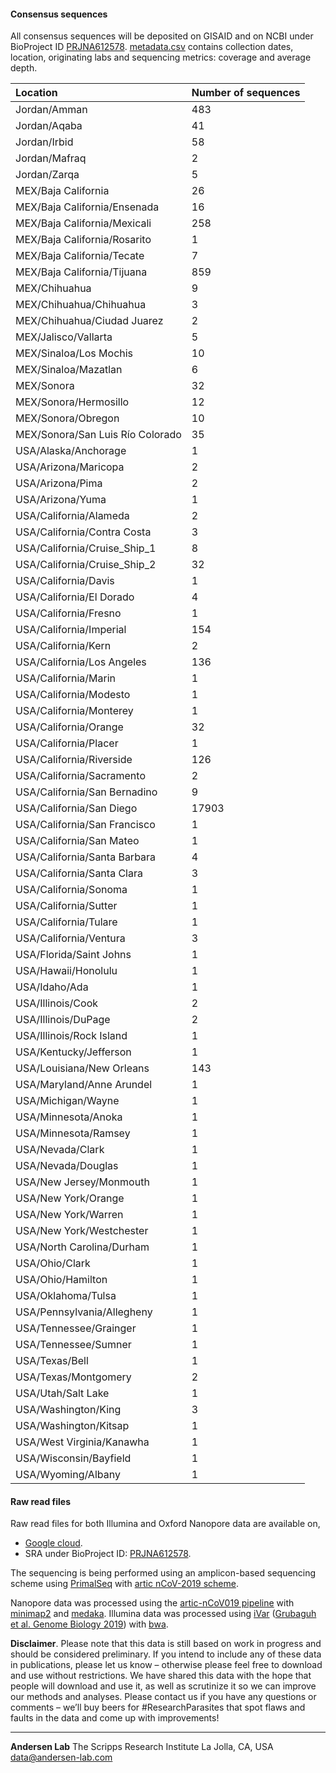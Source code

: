 #### Consensus sequences

All consensus sequences will be deposited on GISAID and on NCBI under BioProject ID [PRJNA612578](https://www.ncbi.nlm.nih.gov/bioproject/612578).
[metadata.csv](https://raw.githubusercontent.com/andersen-lab/HCoV-19-Genomics/master/metadata.csv) contains collection dates, location, originating labs and sequencing metrics: coverage and average depth.

| Location                         | Number of sequences |
|:---------------------------------|:--------------------|
| Jordan/Amman                     | 483                 |
| Jordan/Aqaba                     | 41                  |
| Jordan/Irbid                     | 58                  |
| Jordan/Mafraq                    | 2                   |
| Jordan/Zarqa                     | 5                   |
| MEX/Baja California		   | 26                  |
| MEX/Baja California/Ensenada     | 16                  |
| MEX/Baja California/Mexicali     | 258                 |
| MEX/Baja California/Rosarito     | 1                   |
| MEX/Baja California/Tecate       | 7			 |
| MEX/Baja California/Tijuana      | 859                 |
| MEX/Chihuahua                    | 9                   |
| MEX/Chihuahua/Chihuahua          | 3                   |
| MEX/Chihuahua/Ciudad Juarez      | 2                   |
| MEX/Jalisco/Vallarta		   | 5			 |
| MEX/Sinaloa/Los Mochis           | 10                  |
| MEX/Sinaloa/Mazatlan             | 6                   |
| MEX/Sonora                       | 32                  |
| MEX/Sonora/Hermosillo            | 12                  |
| MEX/Sonora/Obregon               | 10                  |
| MEX/Sonora/San Luis Río Colorado | 35                  |
| USA/Alaska/Anchorage		   | 1			 |
| USA/Arizona/Maricopa	           | 2                   |
| USA/Arizona/Pima                 | 2                   |
| USA/Arizona/Yuma                 | 1                   |
| USA/California/Alameda           | 2                   |
| USA/California/Contra Costa      | 3                   |
| USA/California/Cruise_Ship_1     | 8                   |
| USA/California/Cruise_Ship_2     | 32                  |
| USA/California/Davis             | 1                   |
| USA/California/El Dorado         | 4			 |
| USA/California/Fresno		   | 1			 |
| USA/California/Imperial          | 154                 |
| USA/California/Kern              | 2                   |
| USA/California/Los Angeles       | 136                 |
| USA/California/Marin             | 1                   |
| USA/California/Modesto           | 1			 |
| USA/California/Monterey          | 1                   |
| USA/California/Orange            | 32                  |
| USA/California/Placer            | 1                   |
| USA/California/Riverside         | 126                 |
| USA/California/Sacramento        | 2                   |
| USA/California/San Bernadino     | 9                   |
| USA/California/San Diego         | 17903               |
| USA/California/San Francisco     | 1                   |
| USA/California/San Mateo	   | 1			 |
| USA/California/Santa Barbara     | 4                   |
| USA/California/Santa Clara       | 3                   |
| USA/California/Sonoma            | 1                   |
| USA/California/Sutter            | 1                   |
| USA/California/Tulare            | 1                   |
| USA/California/Ventura           | 3                   |
| USA/Florida/Saint Johns	   | 1			 |
| USA/Hawaii/Honolulu		   | 1                   |
| USA/Idaho/Ada                    | 1                   | 
| USA/Illinois/Cook                | 2                   | 
| USA/Illinois/DuPage              | 2                   | 
| USA/Illinois/Rock Island         | 1                   |
| USA/Kentucky/Jefferson           | 1                   | 
| USA/Louisiana/New Orleans        | 143                 | 
| USA/Maryland/Anne Arundel        | 1                   | 
| USA/Michigan/Wayne               | 1                   | 
| USA/Minnesota/Anoka              | 1                   | 
| USA/Minnesota/Ramsey             | 1                   | 
| USA/Nevada/Clark                 | 1                   |
| USA/Nevada/Douglas               | 1                   |
| USA/New Jersey/Monmouth          | 1                   |
| USA/New York/Orange              | 1                   | 
| USA/New York/Warren              | 1                   | 
| USA/New York/Westchester         | 1                   | 
| USA/North Carolina/Durham        | 1                   |
| USA/Ohio/Clark                   | 1                   | 
| USA/Ohio/Hamilton                | 1                   | 
| USA/Oklahoma/Tulsa               | 1                   | 
| USA/Pennsylvania/Allegheny       | 1                   | 
| USA/Tennessee/Grainger           | 1                   | 
| USA/Tennessee/Sumner             | 1                   | 
| USA/Texas/Bell                   | 1                   | 
| USA/Texas/Montgomery             | 2                   | 
| USA/Utah/Salt Lake               | 1                   | 
| USA/Washington/King              | 3                   | 
| USA/Washington/Kitsap            | 1                   | 
| USA/West Virginia/Kanawha        | 1                   | 
| USA/Wisconsin/Bayfield           | 1                   |
| USA/Wyoming/Albany               | 1                   | 

#### Raw read files

Raw read files for both Illumina and Oxford Nanopore data are available on,

* [Google cloud](https://console.cloud.google.com/storage/browser/andersen-lab_hcov-19-genomics).
* SRA under BioProject ID: [PRJNA612578](https://www.ncbi.nlm.nih.gov/bioproject/612578).

The sequencing is being performed using an amplicon-based sequencing scheme using [PrimalSeq](https://www.nature.com/articles/nprot.2017.066) with [artic nCoV-2019 scheme](https://github.com/artic-network/artic-ncov2019/tree/master/primer_schemes/nCoV-2019).

Nanopore data was processed using the [artic-nCoV019 pipeline](https://github.com/artic-network/artic-ncov2019) with [minimap2](https://github.com/lh3/minimap2) and [medaka](https://github.com/nanoporetech/medaka).
Illumina data was processed using [iVar](https://github.com/andersen-lab/ivar) ([Grubaguh et al. Genome Biology 2019](https://genomebiology.biomedcentral.com/articles/10.1186/s13059-018-1618-7)) with [bwa](https://github.com/lh3/bwa).

**Disclaimer**. Please note that this data is still based on work in progress and should be considered preliminary. If you intend to include any of these data in publications, please let us know – otherwise please feel free to download and use without restrictions. We have shared this data with the hope that people will download and use it, as well as scrutinize it so we can improve our methods and analyses. Please contact us if you have any questions or comments – we’ll buy beers for #ResearchParasites that spot flaws and faults in the data and come up with improvements!

---
**Andersen Lab**
The Scripps Research Institute
La Jolla, CA, USA
[data@andersen-lab.com](mailto:data@andersen-lab.com)
